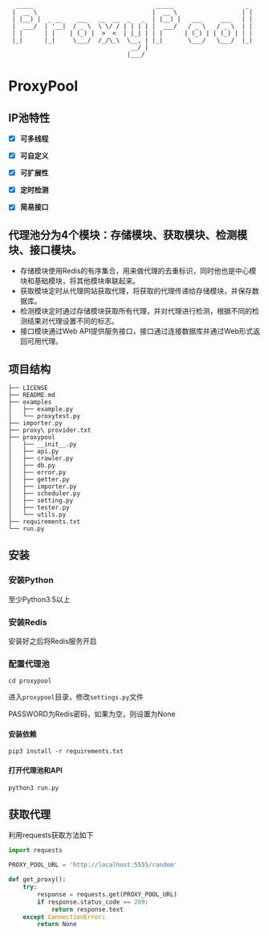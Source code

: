 ```
  _____                                  _____                    _ 
 |  __ \                                |  __ \                  | |
 | |__) |  _ __    ___   __  __  _   _  | |__) |   ___     ___   | |
 |  ___/  | '__|  / _ \  \ \/ / | | | | |  ___/   / _ \   / _ \  | |
 | |      | |    | (_) |  >  <  | |_| | | |      | (_) | | (_) | | |
 |_|      |_|     \___/  /_/\_\  \__, | |_|       \___/   \___/  |_|
                                  __/ |                             
                                 |___/                                               
```

# ProxyPool
##  IP池特性

- [x] **可多线程**
- [x] **可自定义**
- [x] **可扩展性**
- [x] **定时检测**
- [x] **简易接口**


## 代理池分为4个模块：存储模块、获取模块、检测模块、接口模块。

* 存储模块使用Redis的有序集合，用来做代理的去重标识，同时他也是中心模块和基础模块，将其他模块串联起来。
* 获取模块定时从代理网站获取代理，将获取的代理传递给存储模块，并保存数据库。
* 检测模块定时通过存储模块获取所有代理，并对代理进行检测，根据不同的检测结果对代理设置不同的标志。
* 接口模块通过Web API提供服务接口，接口通过连接数据库并通过Web形式返回可用代理。


## 项目结构
```file
├── LICENSE
├── README.md
├── examples
│   ├── example.py
│   └── proxytest.py
├── importer.py
├── proxy\ provider.txt
├── proxypool
│   ├── __init__.py
│   ├── api.py
│   ├── crawler.py
│   ├── db.py
│   ├── error.py
│   ├── getter.py
│   ├── importer.py
│   ├── scheduler.py
│   ├── setting.py
│   ├── tester.py
│   └── utils.py
├── requirements.txt
└── run.py
```
## 安装

### 安装Python

至少Python3.5以上

### 安装Redis

安装好之后将Redis服务开启

### 配置代理池

```
cd proxypool
```

进入`proxypool`目录，修改`settings.py`文件

PASSWORD为Redis密码，如果为空，则设置为None

#### 安装依赖

```
pip3 install -r requirements.txt
```

#### 打开代理池和API

```
python3 run.py
```

## 获取代理


利用requests获取方法如下

```python
import requests

PROXY_POOL_URL = 'http://localhost:5555/random'

def get_proxy():
    try:
        response = requests.get(PROXY_POOL_URL)
        if response.status_code == 200:
            return response.text
    except ConnectionError:
        return None
```
